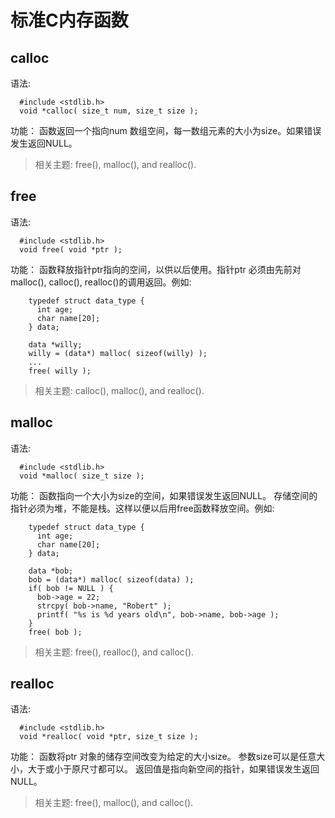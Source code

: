 # 标准C内存函数

## calloc 
语法: 

``` 
  #include <stdlib.h>
  void *calloc( size_t num, size_t size );
``` 

功能： 函数返回一个指向num 数组空间，每一数组元素的大小为size。如果错误发生返回NULL。 

>相关主题:
free(), malloc(), and realloc(). 

## free 

语法: 

``` 
  #include <stdlib.h>
  void free( void *ptr );
``` 

功能： 函数释放指针ptr指向的空间，以供以后使用。指针ptr 必须由先前对malloc(), calloc(), realloc()的调用返回。例如: 
```
    typedef struct data_type {
      int age;
      char name[20];
    } data;
    
    data *willy;
    willy = (data*) malloc( sizeof(willy) );
    ...
    free( willy );
```
>相关主题:
calloc(), malloc(), and realloc(). 


## malloc 

语法: 

``` 
  #include <stdlib.h>
  void *malloc( size_t size );
``` 

功能： 函数指向一个大小为size的空间，如果错误发生返回NULL。 存储空间的指针必须为堆，不能是栈。这样以便以后用free函数释放空间。例如: 
```
    typedef struct data_type {
      int age;
      char name[20];
    } data;
    
    data *bob;
    bob = (data*) malloc( sizeof(data) );
    if( bob != NULL ) {
      bob->age = 22;
      strcpy( bob->name, "Robert" );
      printf( "%s is %d years old\n", bob->name, bob->age );
    }
    free( bob );
```

>相关主题:
free(), realloc(), and calloc(). 

## realloc 

语法: 

``` 
  #include <stdlib.h>
  void *realloc( void *ptr, size_t size );
``` 

功能： 函数将ptr 对象的储存空间改变为给定的大小size。 参数size可以是任意大小，大于或小于原尺寸都可以。 返回值是指向新空间的指针，如果错误发生返回NULL。 

>相关主题:
free(), malloc(), and calloc().
